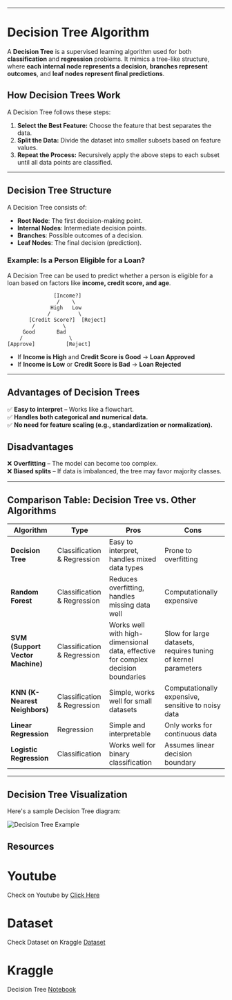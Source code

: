 

---

# **Decision Tree Algorithm**

A **Decision Tree** is a supervised learning algorithm used for both **classification** and **regression** problems. It mimics a tree-like structure, where **each internal node represents a decision**, **branches represent outcomes**, and **leaf nodes represent final predictions**.

## **How Decision Trees Work**
A Decision Tree follows these steps:

1. **Select the Best Feature:** Choose the feature that best separates the data.
2. **Split the Data:** Divide the dataset into smaller subsets based on feature values.
3. **Repeat the Process:** Recursively apply the above steps to each subset until all data points are classified.

---

## **Decision Tree Structure**
A Decision Tree consists of:
- **Root Node**: The first decision-making point.
- **Internal Nodes**: Intermediate decision points.
- **Branches**: Possible outcomes of a decision.
- **Leaf Nodes**: The final decision (prediction).

### **Example: Is a Person Eligible for a Loan?**
A Decision Tree can be used to predict whether a person is eligible for a loan based on factors like **income, credit score, and age**.

```
               [Income?]
                /    \
              High   Low
             /         \
       [Credit Score?]  [Reject]
        /         \
     Good       Bad
    /               \
[Approve]          [Reject]
```

- If **Income is High** and **Credit Score is Good** → **Loan Approved**
- If **Income is Low** or **Credit Score is Bad** → **Loan Rejected**

---

## **Advantages of Decision Trees**
✅ **Easy to interpret** – Works like a flowchart.  
✅ **Handles both categorical and numerical data.**  
✅ **No need for feature scaling (e.g., standardization or normalization).**  

## **Disadvantages**
❌ **Overfitting** – The model can become too complex.  
❌ **Biased splits** – If data is imbalanced, the tree may favor majority classes.  

---

## **Comparison Table: Decision Tree vs. Other Algorithms**

| Algorithm          | Type                      | Pros | Cons |
|------------------|-------------------------|------|------|
| **Decision Tree** | Classification & Regression | Easy to interpret, handles mixed data types | Prone to overfitting |
| **Random Forest** | Classification & Regression | Reduces overfitting, handles missing data well | Computationally expensive |
| **SVM (Support Vector Machine)** | Classification & Regression | Works well with high-dimensional data, effective for complex decision boundaries | Slow for large datasets, requires tuning of kernel parameters |
| **KNN (K-Nearest Neighbors)** | Classification & Regression | Simple, works well for small datasets | Computationally expensive, sensitive to noisy data |
| **Linear Regression** | Regression | Simple and interpretable | Only works for continuous data |
| **Logistic Regression** | Classification | Works well for binary classification | Assumes linear decision boundary |


---

## **Decision Tree Visualization**
Here's a sample Decision Tree diagram:

![Decision Tree Example](https://upload.wikimedia.org/wikipedia/commons/f/f3/CART_tree_titanic_survivors.png)

## **Resources**
# Youtube
Check on Youtube by <a href="https://www.youtube.com/watch?v=wxS5P7yDHRA" target="_blank" rel="noopener noreferrer">Click Here</a>

# Dataset 
Check Dataset on Kraggle <a href="https://www.kaggle.com/datasets/pablomgomez21/drugs-a-b-c-x-y-for-decision-trees" target="_blank" rel="noopener noreferrer">Dataset</a>

# Kraggle
Decision Tree [Notebook](https://www.kaggle.com/code/dmilla/introduction-to-decision-trees-titanic-dataset)
